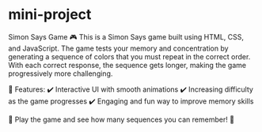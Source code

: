 # mini-project
Simon Says Game 🎮
This is a Simon Says game built using HTML, CSS, and JavaScript. The game tests your memory and concentration by generating a sequence of colors that you must repeat in the correct order. With each correct response, the sequence gets longer, making the game progressively more challenging.

🚀 Features:
✔️ Interactive UI with smooth animations
✔️ Increasing difficulty as the game progresses
✔️ Engaging and fun way to improve memory skills

🔹 Play the game and see how many sequences you can remember! 🎯


